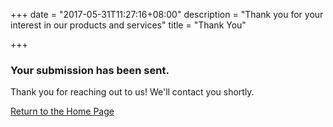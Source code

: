 +++
date = "2017-05-31T11:27:16+08:00"
description = "Thank you for your interest in our products and services"
title = "Thank You"

+++

### Your submission has been sent.
Thank you for reaching out to us! We'll contact you shortly.

<a href="/" class="button">Return to the Home Page</a>
